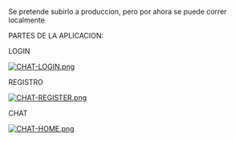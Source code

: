 Se pretende subirlo a produccion, pero por ahora se puede correr localmente


PARTES DE LA APLICACION: 

LOGIN

  [![CHAT-LOGIN.png](https://i.postimg.cc/MTBP1RKK/CHAT-LOGIN.png)](https://postimg.cc/hzS1BXdH)

REGISTRO

  [![CHAT-REGISTER.png](https://i.postimg.cc/KzdX2x44/CHAT-REGISTER.png)](https://postimg.cc/phYcQNft)


CHAT

[![CHAT-HOME.png](https://i.postimg.cc/tgN7JvFX/CHAT-HOME.png)](https://postimg.cc/McXzrDs4)
